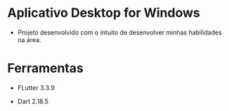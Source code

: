 # Aplicativo Desktop for Windows

* Projeto desenvolvido com o intuito de desenvolver minhas habilidades na área.

# Ferramentas

* FLutter 3.3.9

* Dart 2.18.5